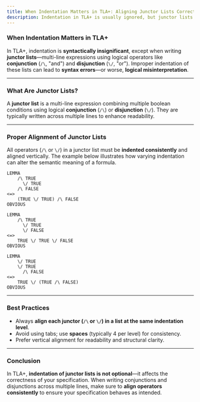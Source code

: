 ```yaml
---
title: When Indentation Matters in TLA+: Aligning Junctor Lists Correctly
description: Indentation in TLA+ is usually ignored, but junctor lists such as disjunction and conjunction are a critical exception. Misaligned operators can cause syntax errors or change the meaning of your specification. This article explains what junctor lists are, shows examples of how indentation affects semantics, and provides best practices to keep your TLA+ specifications correct and readable.
---
```

### **When Indentation Matters in TLA+**

In TLA+, indentation is **syntactically insignificant**, except when writing **junctor lists**—multi-line expressions using logical operators like **conjunction** (`/\`, "and") and **disjunction** (`\/`, "or"). Improper indentation of these lists can lead to **syntax errors**—or worse, **logical misinterpretation**.

---

### **What Are Junctor Lists?**

A **junctor list** is a multi-line expression combining multiple boolean conditions using logical **conjunction** (`/\`) or **disjunction** (`\/`). They are typically written across multiple lines to enhance readability.

---

### **Proper Alignment of Junctor Lists**

All operators (`/\` or `\/`) in a junctor list must be **indented consistently** and aligned vertically. The example below illustrates how varying indentation can alter the semantic meaning of a formula.

```tla
LEMMA 
    /\ TRUE
      \/ TRUE
    /\ FALSE
<=>
    (TRUE \/ TRUE) /\ FALSE
OBVIOUS

LEMMA 
    /\ TRUE
      \/ TRUE
      \/ FALSE
<=>
    TRUE \/ TRUE \/ FALSE
OBVIOUS 

LEMMA 
    \/ TRUE
    \/ TRUE
      /\ FALSE
<=> 
    TRUE \/ (TRUE /\ FALSE)
OBVIOUS
```

---

### **Best Practices**

* Always **align each junctor (`/\` or `\/`) in a list at the same indentation level**.
* Avoid using tabs; use **spaces** (typically 4 per level) for consistency.
* Prefer vertical alignment for readability and structural clarity.

---

### **Conclusion**

In TLA+, **indentation of junctor lists is not optional**—it affects the correctness of your specification. When writing conjunctions and disjunctions across multiple lines, make sure to **align operators consistently** to ensure your specification behaves as intended.
